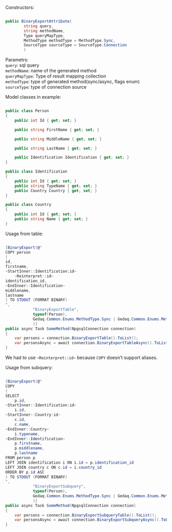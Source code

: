 Constructors:

```C#

public BinaryExportAttribute(
        string query,
        string methodName,
        Type queryMapType,
        MethodType methodType = MethodType.Sync,
        SourceType sourceType = SourceType.Connection
        )

```
Parametrs:<br>
`query`: sql query<br>
`methodName`: name of the generated method<br>
`queryMapType`: Type of result mapping collection<br>
`methodType`: type of generated method(sync/async, flags enum)<br>
`sourceType`: type of connection source<br>

Model classes in example:
```C#

public class Person
{
    public int Id { get; set; }

    public string FirstName { get; set; }

    public string MiddleName { get; set; }

    public string LastName { get; set; }

    public Identification Identification { get; set; }
}

public class Identification
{
    public int Id { get; set; }
    public string TypeName { get; set; }
    public Country Country { get; set; }
}

public class Country
{
    public int Id { get; set; }
    public string Name { get; set; }
}

```

Usage from table:

```C#

[BinaryExport(@"
COPY person 
(
id,
firstname,
~StartInner::Identification:id~
    ~Reinterpret::id~
identification_id,
~EndInner::Identification~
middlename,
lastname
) TO STDOUT (FORMAT BINARY)
", 
            "BinaryExportTable",
            typeof(Person), 
            Gedaq.Common.Enums.MethodType.Sync | Gedaq.Common.Enums.MethodType.Async
            )]
public async Task SomeMethod(NpgsqlConnection connection)
{
    var persons = connection.BinaryExportTable().ToList();
    var personsAsync = await connection.BinaryExportTableAsync().ToListAsync();
}
```
We had to use `~Reinterpret::id~` because `COPY` doesn't support aliases.

Usage from subquery:

```C#

[BinaryExport(@"
COPY 
(
SELECT 
    p.id,
~StartInner::Identification:id~
    i.id,
~StartInner::Country:id~
    c.id,
    c.name,
~EndInner::Country~
    i.typename,
~EndInner::Identification~
    p.firstname,
    p.middlename,
    p.lastname
FROM person p
LEFT JOIN identification i ON i.id = p.identification_id
LEFT JOIN country c ON c.id = i.country_id
ORDER BY p.id ASC
) TO STDOUT (FORMAT BINARY)
", 
            "BinaryExportSubquery",
            typeof(Person), 
            Gedaq.Common.Enums.MethodType.Sync | Gedaq.Common.Enums.MethodType.Async
            )]
public async Task SomeMethod(NpgsqlConnection connection)
{
    var persons = connection.BinaryExportSubqueryTable().ToList();
    var personsAsync = await connection.BinaryExportSubqueryAsync().ToListAsync();
}
```
